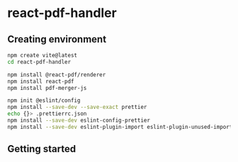 # react-pdf-handler

## Creating environment

```sh
npm create vite@latest
cd react-pdf-handler

npm install @react-pdf/renderer
npm install react-pdf
npm install pdf-merger-js

npm init @eslint/config
npm install --save-dev --save-exact prettier
echo {}> .prettierrc.json
npm install --save-dev eslint-config-prettier
npm install --save-dev eslint-plugin-import eslint-plugin-unused-imports
```

## Getting started
